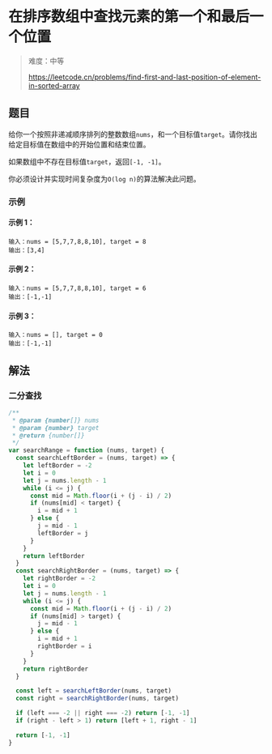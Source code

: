 # 在排序数组中查找元素的第一个和最后一个位置

> 难度：中等
>
> https://leetcode.cn/problems/find-first-and-last-position-of-element-in-sorted-array

## 题目

给你一个按照非递减顺序排列的整数数组`nums`，和一个目标值`target`。请你找出给定目标值在数组中的开始位置和结束位置。

如果数组中不存在目标值`target`，返回`[-1, -1]`。

你必须设计并实现时间复杂度为`O(log n)`的算法解决此问题。

### 示例

#### 示例 1：

```
输入：nums = [5,7,7,8,8,10], target = 8
输出：[3,4]
```

#### 示例 2：

```
输入：nums = [5,7,7,8,8,10], target = 6
输出：[-1,-1]
```

#### 示例 3：

```
输入：nums = [], target = 0
输出：[-1,-1]
```

## 解法

### 二分查找

```javascript
/**
 * @param {number[]} nums
 * @param {number} target
 * @return {number[]}
 */
var searchRange = function (nums, target) {
  const searchLeftBorder = (nums, target) => {
    let leftBorder = -2
    let i = 0
    let j = nums.length - 1
    while (i <= j) {
      const mid = Math.floor(i + (j - i) / 2)
      if (nums[mid] < target) {
        i = mid + 1
      } else {
        j = mid - 1
        leftBorder = j
      }
    }
    return leftBorder
  }
  const searchRightBorder = (nums, target) => {
    let rightBorder = -2
    let i = 0
    let j = nums.length - 1
    while (i <= j) {
      const mid = Math.floor(i + (j - i) / 2)
      if (nums[mid] > target) {
        j = mid - 1
      } else {
        i = mid + 1
        rightBorder = i
      }
    }
    return rightBorder
  }

  const left = searchLeftBorder(nums, target)
  const right = searchRightBorder(nums, target)

  if (left === -2 || right === -2) return [-1, -1]
  if (right - left > 1) return [left + 1, right - 1]

  return [-1, -1]
}
```

